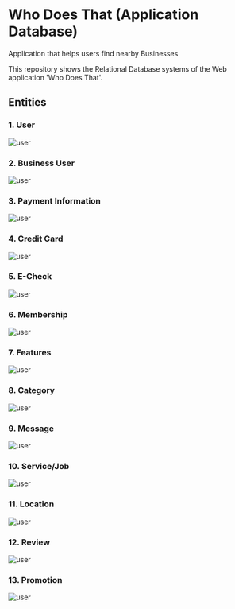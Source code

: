# Who Does That (Application Database)

Application that helps users find nearby Businesses

This repository shows the Relational Database systems of the Web application 'Who Does That'.

## Entities

### 1. User  
![user][logo]

[logo]: https://github.com/JankiPatel26/who_does_that/blob/main/entities/user.png "user"
### 2. Business User  
![user][logo]

[logo]: https://github.com/JankiPatel26/who_does_that/blob/main/entities/business_user.png "user"
### 3. Payment Information  
![user][logo]

[logo]: https://github.com/JankiPatel26/who_does_that/blob/main/entities/payment_info.png "user"
### 4. Credit Card
![user][logo]

[logo]: https://github.com/JankiPatel26/who_does_that/blob/main/entities/credit_card.png "user"

### 5. E-Check  
![user][logo]

[logo]: https://github.com/JankiPatel26/who_does_that/blob/main/entities/e_check.png "user"
### 6. Membership
![user][logo]

[logo]: https://github.com/JankiPatel26/who_does_that/blob/main/entities/membership.png "user"

### 7. Features
![user][logo]

[logo]: https://github.com/JankiPatel26/who_does_that/blob/main/entities/features.png "user"

### 8. Category
![user][logo]

[logo]: https://github.com/JankiPatel26/who_does_that/blob/main/entities/category.png "user"
### 9. Message
![user][logo]

[logo]: https://github.com/JankiPatel26/who_does_that/blob/main/entities/message.png "user"
### 10. Service/Job
![user][logo]

[logo]: https://github.com/JankiPatel26/who_does_that/blob/main/entities/service_job.png "user"
### 11. Location
![user][logo]

[logo]: https://github.com/JankiPatel26/who_does_that/blob/main/entities/location.png "user"

### 12. Review
![user][logo]

[logo]: https://github.com/JankiPatel26/who_does_that/blob/main/entities/review.png "user"

### 13. Promotion
![user][logo]

[logo]: https://github.com/JankiPatel26/who_does_that/blob/main/entities/promotion.png "user"

